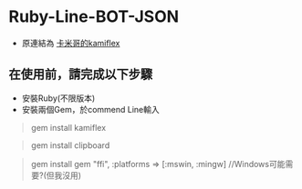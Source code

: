 # Ruby-Line-BOT-JSON
- 原連結為 [卡米哥的kamiflex](https://github.com/etrex/kamiflex)
## 在使用前，請完成以下步驟
- 安裝Ruby(不限版本)
- 安裝兩個Gem，於commend Line輸入
> gem install kamiflex

> gem install clipboard

> gem install gem "ffi", :platforms => [:mswin, :mingw] //Windows可能需要?(但我沒用)

